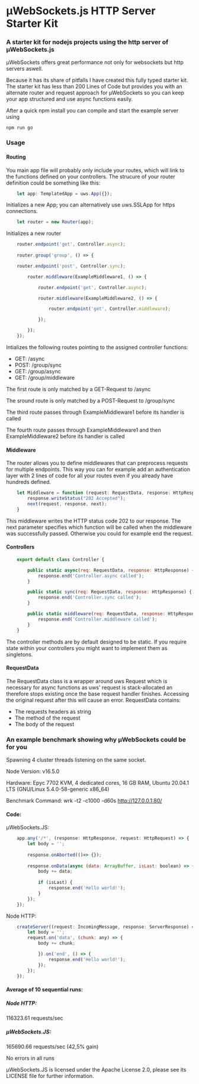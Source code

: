 # µWebSockets.js HTTP Server Starter Kit

### A starter kit for nodejs projects using the http server of µWebSockets.js

µWebSockets offers great performance not only for websockets but http servers aswell.

Because it has its share of pitfalls I have created this fully typed starter kit.
The starter kit has less than 200 Lines of Code but provides you with an alternate router and request approach for µWebSockets so you can keep your app structured and use async functions easily.

After a quick npm install you can compile and start the example server using

    npm run go
    
    
### Usage

#### Routing

You main app file will probably only include your routes, which will link to the functions defined on your controllers.
The strucure of your router definition could be something like this:

```javascript
    let app: TemplatedApp = uws.App({});
```

Initializes a new App; you can alternatively use uws.SSLApp for https connections.

```javascript
    let router = new Router(app);
```
    
Initializes a new router 
```javascript
    router.endpoint('get', Controller.async);
    
    router.group('group', () => {

    router.endpoint('post', Controller.sync);

        router.middleware(ExampleMiddleware1, () => {

            router.endpoint('get', Controller.async);

            router.middleware(ExampleMiddleware2, () => {

                router.endpoint('get', Controller.middleware);

            });

        });
    });
```
    
Intializes the following routes pointing to the assigned controller functions:

- GET: /async
- POST: /group/sync
- GET: /group/async
- GET: /group/middleware


The first route is only matched by a GET-Request to /async

The sround route is only matched by a POST-Request to /group/sync

The third route passes through ExampleMiddleware1 before its handler is called

The fourth route passes through ExampleMiddleware1 and then ExampleMiddleware2 before its handler is called


#### Middleware

The router allows you to define middlewares that can preprocess requests for multiple endpoints.
This way you can for example add an authentication layer with 2 lines of code for all your routes even if you already have hundreds defined.

```javascript
    let Middleware = function (request: RequestData, response: HttpResponse, next: NextFunction): void {
        response.writeStatus("202 Accepted");
        next(request, response, next);
    }
```
    
This middleware writes the HTTP status code 202 to our response.
The next parameter specifies which function will be called when the middleware was successfully passed.
Otherwise you could for example end the request.


#### Controllers

```javascript
    export default class Controller {

        public static async(req: RequestData, response: HttpResponse) {
            response.end('Controller.async called');
        }

        public static sync(req: RequestData, response: HttpResponse) {
            response.end('Controller.sync called');
        }

        public static middleware(req: RequestData, response: HttpResponse) {
            response.end('Controller.middleware called');
        }
    }
```

The controller methods are by default designed to be static.
If you require state within your controllers you might want to implement them as singletons.


#### RequestData

The RequestData class is a wrapper around uws Request which is necessary for async functions as uws' request is stack-allocated an therefore stops existing once the base request handler finishes. Accessing the original request after this will cause an error.
RequestData contains:

- The requests headers as string
- The method of the request
- The body of the request


### An example benchmark showing why µWebSockets could be for you

Spawning 4 cluster threads listening on the same socket.

Node Version: v16.5.0

Hardware: Epyc 7702 KVM, 4 dedicated cores, 16 GB RAM, Ubuntu 20.04.1 LTS (GNU/Linux 5.4.0-58-generic x86_64)

Benchmark Command: wrk -t2 -c1000 -d60s http://127.0.0.1:80/

#### Code:

µWebSockets.JS:

```javascript
    app.any('/*', (response: HttpResponse, request: HttpRequest) => {
        let body = '';
        
        response.onAborted(()=> {});
        
        response.onData(async (data: ArrayBuffer, isLast: boolean) => {
            body += data;
            
            if (isLast) {
                response.end('Hello world!');
            }
        });
    });
```

Node HTTP:

```javascript
    createServer((request: IncomingMessage, response: ServerResponse) => {
        let body = '';
        request.on('data', (chunk: any) => {
            body += chunk;

            }).on('end', () => {
                response.end('Hello world!');
            });
        });
    });
```
        
#### Average of 10 sequential runs:

##### Node HTTP:
116323.61 requests/sec

##### µWebSockets.JS:
 165690.66 requests/sec (42,5% gain)

No errors in all runs

µWebSockets.JS is licensed under the Apache License 2.0, please see its LICENSE file for further information.
